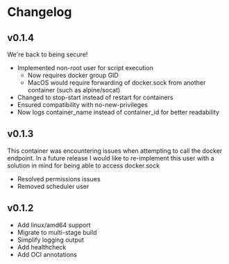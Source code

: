 # Changelog

## v0.1.4

We're back to being secure!

- Implemented non-root user for script execution
  - Now requires docker group GID
  - MacOS would require forwarding of docker.sock from another container (such as alpine/socat)
- Changed to stop-start instead of restart for containers
- Ensured compatibility with no-new-privileges
- Now logs container_name instead of container_id for better readability

## v0.1.3

This container was encountering issues when attempting to call the docker endpoint.
In a future release I would like to re-implement this user with a solution in mind for being able to access docker.sock

- Resolved permissions issues
- Removed scheduler user

## v0.1.2

- Add linux/amd64 support
- Migrate to multi-stage build
- Simplify logging output
- Add healthcheck
- Add OCI annotations
